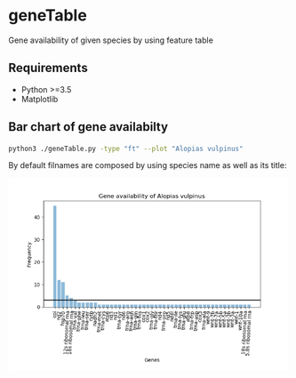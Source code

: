 # geneTable
Gene availability of given species by using feature table

## Requirements
* Python >=3.5
* Matplotlib

## Bar chart of gene availabilty 

```Bash
python3 ./geneTable.py -type "ft" --plot "Alopias vulpinus"
```
By default filnames are composed by using species name as well as its title:

![](https://github.com/Ulises-Rosas/geneTable/blob/master/img/Alopias_vulpinus_GeneAvailability.png)
